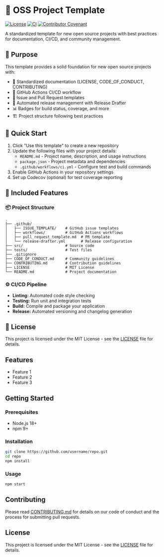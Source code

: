 # 🚀 OSS Project Template

[![License](https://img.shields.io/github/license/TheSolutionDeskAndCompany/oss-template)](https://github.com/TheSolutionDeskAndCompany/oss-template/blob/main/LICENSE)
[![CI](https://github.com/TheSolutionDeskAndCompany/oss-template/actions/workflows/ci.yml/badge.svg)](https://github.com/TheSolutionDeskAndCompany/oss-template/actions/workflows/ci.yml)
[![Contributor Covenant](https://img.shields.io/badge/Contributor%20Covenant-2.1-4baaaa.svg)](CODE_OF_CONDUCT.md)

A standardized template for new open source projects with best practices for documentation, CI/CD, and community management.

## 🎯 Purpose

This template provides a solid foundation for new open source projects with:

- 📜 Standardized documentation (LICENSE, CODE_OF_CONDUCT, CONTRIBUTING)
- 🤖 GitHub Actions CI/CD workflow
- 📝 Issue and Pull Request templates
- 🔄 Automated release management with Release Drafter
- 📊 Badges for build status, coverage, and more
- 🏗️ Project structure following best practices

## 🚀 Quick Start

1. Click "Use this template" to create a new repository
2. Update the following files with your project details:
   - `README.md` - Project name, description, and usage instructions
   - `package.json` - Project metadata and dependencies
   - `.github/workflows/ci.yml` - Configure test and build commands
3. Enable GitHub Actions in your repository settings
4. Set up Codecov (optional) for test coverage reporting

## 🔧 Included Features

### 📦 Project Structure

```
.
├── .github/
│   ├── ISSUE_TEMPLATE/    # GitHub issue templates
│   ├── workflows/         # GitHub Actions workflows
│   ├── pull_request_template.md  # PR template
│   └── release-drafter.yml       # Release configuration
├── src/                   # Source code
├── tests/                 # Test files
├── .gitignore
├── CODE_OF_CONDUCT.md     # Community guidelines
├── CONTRIBUTING.md        # Contribution guidelines
├── LICENSE                # MIT License
└── README.md              # Project documentation
```

### ⚙️ CI/CD Pipeline

- **Linting:** Automated code style checking
- **Testing:** Run unit and integration tests
- **Build:** Compile and package your application
- **Release:** Automated versioning and changelog generation

## 📝 License

This project is licensed under the MIT License - see the [LICENSE](LICENSE) file for details.

## Features

- Feature 1
- Feature 2
- Feature 3

## Getting Started

### Prerequisites

- Node.js 18+
- npm 9+

### Installation

```bash
git clone https://github.com/username/repo.git
cd repo
npm install
```

### Usage

```bash
npm start
```

## Contributing

Please read [CONTRIBUTING.md](CONTRIBUTING.md) for details on our code of conduct and the process for submitting pull requests.

## License

This project is licensed under the MIT License - see the [LICENSE](LICENSE) file for details.
